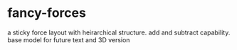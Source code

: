 # fancy-forces
a sticky force layout with heirarchical structure. add and subtract capability. base model for future text and 3D version
